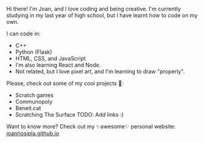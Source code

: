 Hi there! I'm Joan, and I love coding and being creative. I'm currently studying in my last year of high school, but I have learnt how to code on my own.

I can code in:
- C++
- Python (Flask)
- HTML, CSS, and JavaScript
- I'm also learning React and Node.
- Not related, but I love pixel art, and I'm learning to draw "properly".

Please, check out some of my cool projects 🥺:
- Scratch games
- Communopoly
- Beneit.cat
- Scratching The Surface
TODO: Add links :)

Want to know more? Check out my ✨awesome✨ personal website: [joanriosipla.github.io](https://joanriosipla.github.io)

<!--
**JoanRiosiPla/JoanRiosiPla** is a ✨ _special_ ✨ repository because its `README.md` (this file) appears on your GitHub profile.

Here are some ideas to get you started:

- 🔭 I’m currently working on ...
- 🌱 I’m currently learning ...
- 👯 I’m looking to collaborate on ...
- 🤔 I’m looking for help with ...
- 💬 Ask me about ...
- 📫 How to reach me: ...
- 😄 Pronouns: ...
- ⚡ Fun fact: ...
-->
